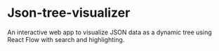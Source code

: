 # Json-tree-visualizer
An interactive web app to visualize JSON data as a dynamic tree using React Flow with search and highlighting.
